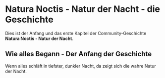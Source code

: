 # Natura Noctis - Natur der Nacht - die Geschichte

Dies ist der Anfang und das erste Kapitel der Community-Geschichte **Natura Noctis - Natur der Nacht**.

## Wie alles Begann - Der Anfang der Geschichte

Wenn alles schläft in tiefster, dunkler Nacht, da zeigt sich die wahre Natur der Nacht.

